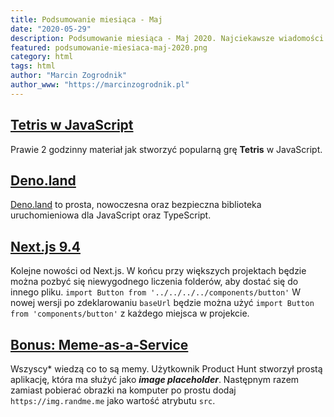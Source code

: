 ```yaml
---
title: Podsumowanie miesiąca - Maj
date: "2020-05-29"
description: Podsumowanie miesiąca - Maj 2020. Najciekawsze wiadomości na temat Front End.
featured: podsumowanie-miesiaca-maj-2020.png
category: html
tags: html
author: "Marcin Zogrodnik"
author_www: "https://marcinzogrodnik.pl"
---
```


## [Tetris w JavaScript](https://youtu.be/rAUn1Lom6dw)
Prawie 2 godzinny materiał jak stworzyć popularną grę **Tetris** w JavaScript.

## [Deno.land](https://deno.land)
[Deno.land](https://deno.land) to prosta, nowoczesna oraz bezpieczna biblioteka
uruchomieniowa dla JavaScript oraz TypeScript.

## [Next.js 9.4](https://nextjs.org/blog/next-9-4)
Kolejne nowości od Next.js. W końcu przy większych projektach będzie można
pozbyć się niewygodnego liczenia folderów, aby dostać się do innego pliku.
```import Button from '../../../../components/button'```
W nowej wersji po zdeklarowaniu ```baseUrl``` będzie można użyć
```import Button from 'components/button'``` z każdego miejsca w projekcie.


## [Bonus: Meme-as-a-Service](https://randme.me)
Wszyscy* wiedzą co to są memy. Użytkownik Product Hunt stworzył prostą aplikację,
która ma służyć jako ***image placeholder***. Następnym razem zamiast pobierać
obrazki na komputer po prostu dodaj ```https://img.randme.me``` jako wartość
atrybutu ```src```.